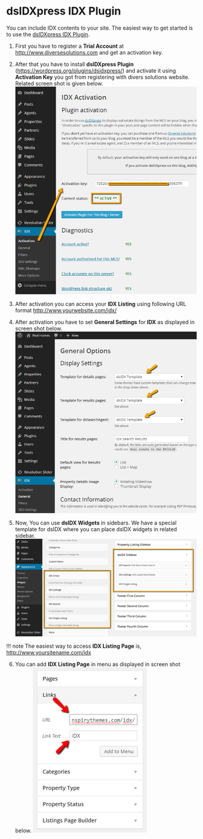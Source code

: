 # dsIDXpress IDX Plugin

You can include IDX contents to your site. The easiest way to get started is to use the [dsIDXpress IDX Plugin](https://wordpress.org/plugins/dsidxpress/).

1. First you have to register a **Trial Account** at http://www.diversesolutions.com and get an activation key.

2. After that you have to install **dsIDXpress Plugin** (https://wordpress.org/plugins/dsidxpress/) and activate it using **Activation Key** you got from registering with divers solutions website. Related screen shot is given below. 
![Real Homes Documentation](images/other-features/1.png)

3. After activation you can access your **IDX Listing** using following URL format http://www.yourwebsite.com/idx/

4. After activation you have to set **General Settings** for **IDX** as displayed in screen shot below. 
![Real Homes Documentation](images/other-features/2.png)

5. Now, You can use **dsIDX Widgets** in sidebars. We have a special template for dsIDX where you can place dsIDX widgets in related sidebar. 
![Real Homes Documentation](images/other-features/3.png)

!!! note
    The easiest way to access **IDX Listing Page** is, http://www.yoursitename.com/idx

6. You can add **IDX Listing Page** in menu as displayed in screen shot below. 
![Real Homes Documentation](images/other-features/4.png)